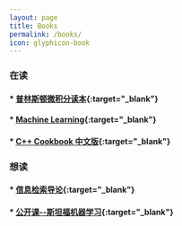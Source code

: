 ```yaml
---
layout: page
title: Books
permalink: /books/
icon: glyphicon-book
---
```


### 在读
#### * [普林斯顿微积分读本](http://book.douban.com/subject/4926707/){:target="_blank"}  
#### * [Machine Learning](https://www.coursera.org/course/ml){:target="_blank"}
#### * [C++ Cookbook 中文版](http://book.douban.com/subject/2278610/){:target="_blank"}

### 想读
#### * [信息检索导论](http://book.douban.com/subject/5252170/){:target="_blank"}
#### * [公开课--斯坦福机器学习](http://study.163.com/plan/planIntroduction/1200146.htm){:target="_blank"}

